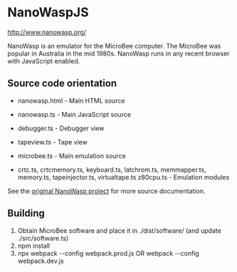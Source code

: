 NanoWaspJS
==========

http://www.nanowasp.org/

NanoWasp is an emulator for the MicroBee computer.
The MicroBee was popular in Australia in the mid 1980s.
NanoWasp runs in any recent browser with JavaScript enabled.


Source code orientation
-----------------------

* nanowasp.html - Main HTML source
* nanowasp.ts - Main JavaScript source
* debugger.ts - Debugger view
* tapeview.ts - Tape view

* microbee.ts - Main emulation source
* crtc.ts, crtcmemory.ts, keyboard.ts, latchrom.ts, memmapper.ts,
  memory.ts, tapeinjector.ts, virtualtape.ts z80cpu.ts - Emulation modules

See the [original NanoWasp project](https://github.com/dgchurchill/nanowasp) for more source documentation.


Building
--------

1. Obtain MicroBee software and place it in ./dist/software/ (and update ./src/software.ts)
2. npm install
3. npx webpack --config webpack.prod.js OR webpack --config webpack.dev.js
